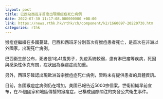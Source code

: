 ```yaml
---
layout: post
title: 巴西及西班牙首度出現猴痘症死亡病例
date: 2022-07-30 11:17:08.000000000 +08:00
link: https://news.rthk.hk/rthk/ch/component/k2/1660097-20220730.htm
categories: rthk
---
```


猴痘症繼續在多國蔓延，巴西和西班牙分別首次有猴痘患者死亡，是首次在非洲以外國家，出現死亡病例。

巴西衛生部公布，死者是1名41歲男子，免疫系統較弱，患有淋巴瘤等疾病，死因與感染性休克有關，症狀因為猴痘症而加重。

另外，西班牙確認出現歐洲首宗猴痘症死亡病例，暫時未有提供患者的具體資訊。

目前，各國猴痘症病例仍在增加，美國已報告近5000宗個案。世衛組織早前宣布，在75個國家和地區傳播的猴痘症，已構成國際關注的突發公共衛生事件。
